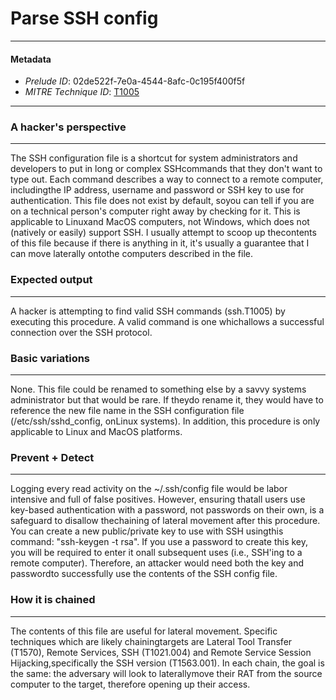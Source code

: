 
# Parse SSH config

---

#### Metadata

- *Prelude ID*: 02de522f-7e0a-4544-8afc-0c195f400f5f
- *MITRE Technique ID*: [T1005](https://attack.mitre.org/techniques/T1005/)

---

### A hacker's perspective

---

The SSH configuration file is a shortcut for system administrators and developers to put in long or complex SSHcommands that they don't want to type out. Each command describes a way to connect to a remote computer, includingthe IP address, username and password or SSH key to use for authentication. This file does not exist by default, soyou can tell if you are on a technical person's computer right away by checking for it. This is applicable to Linuxand MacOS computers, not Windows, which does not (natively or easily) support SSH. I usually attempt to scoop up thecontents of this file because if there is anything in it, it's usually a guarantee that I can move laterally ontothe computers described in the file.

### Expected output

---

A hacker is attempting to find valid SSH commands (ssh.T1005) by executing this procedure. A valid command is one whichallows a successful connection over the SSH protocol.

### Basic variations

---

None. This file could be renamed to something else by a savvy systems administrator but that would be rare. If theydo rename it, they would have to reference the new file name in the SSH configuration file (/etc/ssh/sshd_config, onLinux systems). In addition, this procedure is only applicable to Linux and MacOS platforms.

### Prevent + Detect

---

Logging every read activity on the ~/.ssh/config file would be labor intensive and full of false positives. However, ensuring thatall users use key-based authentication with a password, not passwords on their own, is a safeguard to disallow thechaining of lateral movement after this procedure. You can create a new public/private key to use with SSH usingthis command: "ssh-keygen -t rsa". If you use a password to create this key, you will be required to enter it onall subsequent uses (i.e., SSH'ing to a remote computer). Therefore, an attacker would need both the key and passwordto successfully use the contents of the SSH config file.

### How it is chained

---

The contents of this file are useful for lateral movement. Specific techniques which are likely chainingtargets are Lateral Tool Transfer (T1570), Remote Services, SSH (T1021.004) and Remote Service Session Hijacking,specifically the SSH version (T1563.001). In each chain, the goal is the same: the adversary will look to laterallymove their RAT from the source computer to the target, therefore opening up their access.
